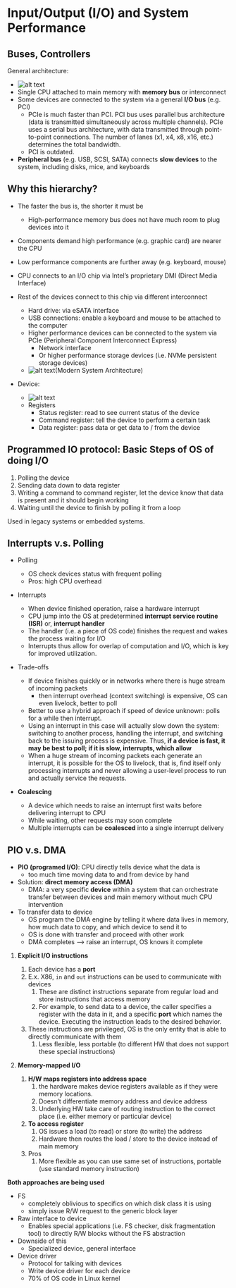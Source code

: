 # Input/Output (I/O) and System Performance

## Buses, Controllers

General architecture:
- ![alt text](images/31-io/system-architecture.png)
- Single CPU attached to main memory with **memory bus** or interconnect
- Some devices are connected to the system via a general **I/O bus** (e.g. PCI)
  - PCIe is much faster than PCI. PCI bus uses parallel bus architecture (data is transmitted simultaneously across multiple channels). PCIe uses a serial bus architecture, with data transmitted through point-to-point connections. The number of lanes (x1, x4, x8, x16, etc.) determines the total bandwidth.
  - PCI is outdated. 
- **Peripheral bus** (e.g. USB, SCSI, SATA) connects **slow devices** to the system, including disks, mice, and keyboards
  
## Why this hierarchy? 

- The faster the bus is, the shorter it must be
    - High-performance memory bus does not have much room to plug devices into it
- Components demand high performance (e.g. graphic card) are nearer the CPU
- Low performance components are further away (e.g. keyboard, mouse)
- CPU connects to an I/O chip via Intel’s proprietary DMI (Direct Media Interface)
- Rest of the devices connect to this chip via different interconnect
    - Hard drive: via eSATA interface
    - USB connections: enable a keyboard and mouse to be attached to the computer
    - Higher performance devices can be connected to the system via PCIe (Peripheral Component Interconnect Express)
        - Network interface
        - Or higher performance storage devices (i.e. NVMe persistent storage devices)
    - ![alt text](images/31-io/modern-system-architecture.png.png)(Modern System Architecture)

- Device:
  - ![alt text](images/31-io/canonical-device.png)
  - Registers 
    - Status register: read to see current status of the device 
    - Command register: tell the device to perform a certain task
    - Data register: pass data or get data to / from the device 

## Programmed IO protocol: Basic Steps of OS of doing I/O

1. Polling the device 
2. Sending data down to data register 
3. Writing a command to command register, let the device know that data is present and it should begin working
4. Waiting until the device to finish by polling it from a loop 

Used in legacy systems or embedded systems. 

## Interrupts v.s. Polling

- Polling
    - OS check devices status with frequent polling
    - Pros: high CPU overhead
- Interrupts
    - When device finished operation, raise a hardware interrupt
    - CPU jump into the OS at predetermined **interrupt service routine (ISR)** or, **interrupt handler**
    - The handler (i.e. a piece of OS code) finishes the request and wakes the process waiting for I/O
    - Interrupts thus allow for overlap of computation and I/O, which is key for improved utilization. 
- Trade-offs
    - If device finishes quickly or in networks where there is huge stream of incoming packets
        - then interrupt overhead (context switching) is expensive, OS can even livelock, better to poll
    - Better to use a hybrid approach if speed of device unknown: polls for a while then interrupt. 
    -  Using an interrupt in this case will actually slow down the system: switching to another process, handling the interrupt, and switching back to the issuing process is expensive. Thus, **if a device is fast, it may be best to poll; if it is slow, interrupts, which allow**
    -  When a huge stream of incoming packets each generate an interrupt, it is possible for the OS to livelock, that is, find itself only processing interrupts and never allowing a user-level process to run and actually service the requests.

- **Coalescing**
    - A device which needs to raise an interrupt first waits before delivering interrupt to CPU
    - While waiting, other requests may soon complete
    - Multiple interrupts can be **coalesced** into a single interrupt delivery
  
## PIO v.s. DMA

- **PIO (programed I/O)**: CPU directly tells device what the data is
    - too much time moving data to and from device by hand
- Solution: **direct memory access (DMA)**
    - DMA: a very specific **device** within a system that can orchestrate transfer between devices and main memory without much CPU intervention
- To transfer data to device
    - OS program the DMA engine by telling it where data lives in memory, how much data to copy, and which device to send it to
    - OS is done with transfer and proceed with other work
    - DMA completes —> raise an interrupt, OS knows it complete


1. **Explicit I/O instructions** 
    1. Each device has a **port**
    2. E.x. X86, `in` and `out` instructions can be used to communicate with devices
        1. These are distinct instructions separate from regular load and store instructions that access memory 
        2. For example, to send data to a device, the caller specifies a register with the data in it, and a specific **port** which names the device. Executing the instruction leads to the desired behavior.
    3. These instructions are privileged, OS is the only entity that is able to directly communicate with them 
        1. Less flexible, less portable (to different HW that does not support these special instructions)

2. **Memory-mapped I/O**    
    1. **H/W maps registers into address space**  
        1. the hardware makes device registers available as if they were memory locations.
        2. Doesn’t differentiate memory address and device address 
        3. Underlying HW take care of routing instruction to the correct place (i.e. either memory or particular device) 
    2. **To access register** 
        1. OS issues a load (to read) or store (to write) the address 
        2. Hardware then routes the load / store to the device instead of main memory 
    3. Pros
        1. More flexible as you can use same set of instructions, portable (use standard memory instruction)

**Both approaches are being used**
- FS
    - completely oblivious to specifics on which disk class it is using
    - simply issue R/W request to the generic block layer
- Raw interface to device
    - Enables special applications (i.e. FS checker, disk fragmentation tool) to directly R/W blocks without the FS abstraction
- Downside of this
    - Specialized device, general interface
- Device driver
    - Protocol for talking with devices
    - Write device driver for each device
    - 70% of OS code in Linux kernel

